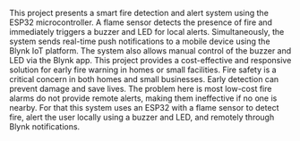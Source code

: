 This project presents a smart fire detection and alert system using the ESP32 microcontroller. A flame sensor detects the presence of fire and immediately triggers a buzzer and LED for local alerts. Simultaneously, the system sends real-time push notifications to a mobile device using the Blynk IoT platform. The system also allows manual control of the buzzer and LED via the Blynk app. This project provides a cost-effective and responsive solution for early fire warning in homes or small facilities.
Fire safety is a critical concern in both homes and small businesses. Early detection can prevent damage and save lives. The problem here is most low-cost fire alarms do not provide remote alerts, making them ineffective if no one is nearby. For that this system uses an ESP32 with a flame sensor to detect fire, alert the user locally using a buzzer and LED, and remotely through Blynk notifications.
